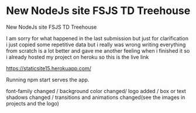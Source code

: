 # New NodeJs site FSJS TD Treehouse
 New NodeJs site FSJS TD Treehouse

I am sorry for what happened in the last submission but just for clarification 
i just copied some repetitive data but i really was wrong writing everything from scratch is a lot better 
and gave me another feeling when i finished it 
so i already hosted my project on heroku so this is the live link 

https://staticsite15.herokuapp.com/

Running npm start serves the app.

font-family changed /
background color changed/
logo added /
box or text shadows changed /
transitions and animations changed(see the images in projects and the logo)
